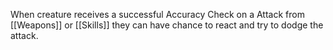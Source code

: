 When creature receives a successful Accuracy Check on a Attack from [[Weapons]] or [[Skills]] they can have chance to react and try to dodge the attack.